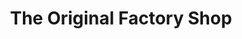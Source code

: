---
title: "The Original Factory Shop"
url: /fakenham/the-original-factory-shop/
shop: variety store
---